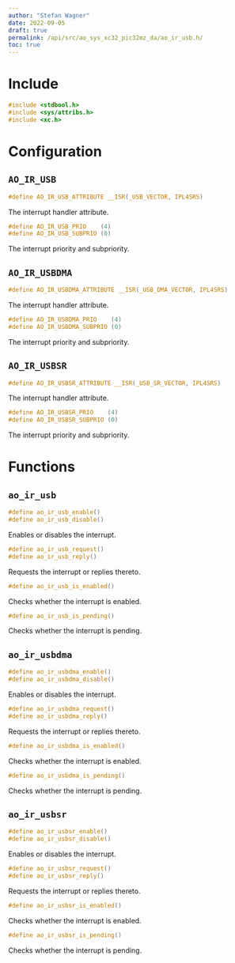 ```yaml
---
author: "Stefan Wagner"
date: 2022-09-05
draft: true
permalink: /api/src/ao_sys_xc32_pic32mz_da/ao_ir_usb.h/
toc: true
---
```


# Include

```c
#include <stdbool.h>
#include <sys/attribs.h>
#include <xc.h>
```

# Configuration

## `AO_IR_USB`

```c
#define AO_IR_USB_ATTRIBUTE __ISR(_USB_VECTOR, IPL4SRS)
```

The interrupt handler attribute.

```c
#define AO_IR_USB_PRIO    (4)
#define AO_IR_USB_SUBPRIO (0)
```

The interrupt priority and subpriority.

## `AO_IR_USBDMA`

```c
#define AO_IR_USBDMA_ATTRIBUTE __ISR(_USB_DMA_VECTOR, IPL4SRS)
```

The interrupt handler attribute.

```c
#define AO_IR_USBDMA_PRIO    (4)
#define AO_IR_USBDMA_SUBPRIO (0)
```

The interrupt priority and subpriority.

## `AO_IR_USBSR`

```c
#define AO_IR_USBSR_ATTRIBUTE __ISR(_USB_SR_VECTOR, IPL4SRS)
```

The interrupt handler attribute.

```c
#define AO_IR_USBSR_PRIO    (4)
#define AO_IR_USBSR_SUBPRIO (0)
```

The interrupt priority and subpriority.

# Functions

## `ao_ir_usb`

```c
#define ao_ir_usb_enable()
#define ao_ir_usb_disable()
```

Enables or disables the interrupt.

```c
#define ao_ir_usb_request()
#define ao_ir_usb_reply()
```

Requests the interrupt or replies thereto.

```c
#define ao_ir_usb_is_enabled()
```

Checks whether the interrupt is enabled.

```c
#define ao_ir_usb_is_pending()
```

Checks whether the interrupt is pending.

## `ao_ir_usbdma`

```c
#define ao_ir_usbdma_enable()
#define ao_ir_usbdma_disable()
```

Enables or disables the interrupt.

```c
#define ao_ir_usbdma_request()
#define ao_ir_usbdma_reply()
```

Requests the interrupt or replies thereto.

```c
#define ao_ir_usbdma_is_enabled()
```

Checks whether the interrupt is enabled.

```c
#define ao_ir_usbdma_is_pending()
```

Checks whether the interrupt is pending.

## `ao_ir_usbsr`

```c
#define ao_ir_usbsr_enable()
#define ao_ir_usbsr_disable()
```

Enables or disables the interrupt.

```c
#define ao_ir_usbsr_request()
#define ao_ir_usbsr_reply()
```

Requests the interrupt or replies thereto.

```c
#define ao_ir_usbsr_is_enabled()
```

Checks whether the interrupt is enabled.

```c
#define ao_ir_usbsr_is_pending()
```

Checks whether the interrupt is pending.
